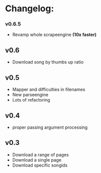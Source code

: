 # Changelog:
### v0.6.5
* Revamp whole scrapeengine **(10x faster)**

## v0.6
* Download song by thumbs up ratio

## v0.5
* Mapper and difficulties in filenames
* New parseengine
* Lots of refactoring


## v0.4
* proper passing argument processing

## v0.3
* Download a range of pages
* Download a single page
* Download specific songids
